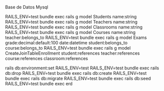 Base de Datos Mysql

RAILS_ENV=test bundle exec rails g model Students name:string 
RAILS_ENV=test bundle exec rails g model Teachers name:string
RAILS_ENV=test bundle exec rails g model Classrooms name:string
RAILS_ENV=test bundle exec rails g model Courses name:string teacher:belongs_to 
RAILS_ENV=test bundle exec rails g model Exams grade:decimal:default:100 date:datetime student:belongs_to course:belongs_to
RAILS_ENV=test bundle exec rails g model CreateJoinTableEnrollment student:references teacher:references course:references classroom:references

rails db:environment:set RAILS_ENV=test
RAILS_ENV=test bundle exec rails db:drop
RAILS_ENV=test bundle exec rails db:create
RAILS_ENV=test bundle exec rails db:migrate
RAILS_ENV=test bundle exec rails db:seed
RAILS_ENV=test bundle exec erd